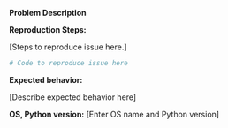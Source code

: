 **Problem Description**

**Reproduction Steps:**

[Steps to reproduce issue here.]

```python
# Code to reproduce issue here
```

**Expected behavior:**

[Describe expected behavior here]

**OS, Python version:** [Enter OS name and Python version]
